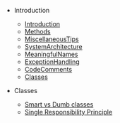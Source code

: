* Introduction

    * [Introduction](docs/Intro.md)
    * [Methods](docs/Methods.md)
    * [MiscellaneousTips](docs/MiscellaneousTips.md)
    * [SystemArchitecture](docs/SystemArchitecture.md)
    * [MeaningfulNames](docs/MeaningfulNames.md)
    * [ExceptionHandling](docs/ExceptionHandling.md)
    * [CodeComments](docs/CodeComments.md)
    * [Classes](docs/Classes.md)
    
* Classes
    * [Smart vs Dumb classes](classes/smart-v-dumb.md)
    * [Single Responsibility Principle](classes/single-responsibility.md)

